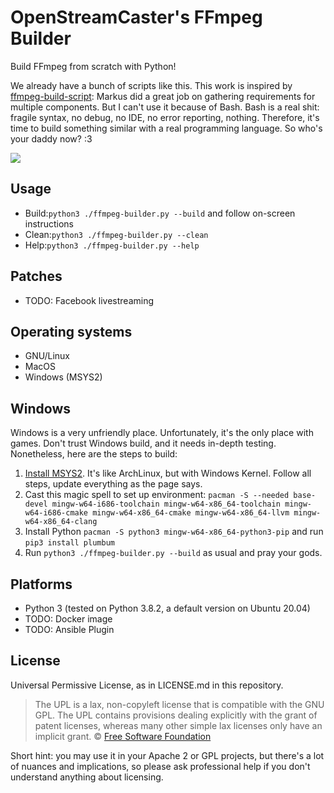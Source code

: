 # OpenStreamCaster's FFmpeg Builder

Build FFmpeg from scratch with Python!

We already have a bunch of scripts like this. This work is inspired by [ffmpeg-build-script](https://github.com/markus-perl/ffmpeg-build-script/blob/master/build-ffmpeg): Markus did a great job on gathering requirements for multiple components. But I can't use it because of Bash. Bash is a real shit: fragile syntax, no debug, no IDE, no error reporting, nothing. Therefore, it's time to build something similar with a real programming language. So who's your daddy now? :3

![](https://media1.giphy.com/media/1zhaZh6c3Nz8EVloEV/giphy.gif?cid=ecf05e47912d291200f43284c8d79f1c18b59aaa84f99101&rid=giphy.gif)

## Usage

* Build:`python3 ./ffmpeg-builder.py --build` and follow on-screen instructions
* Clean:`python3 ./ffmpeg-builder.py --clean`
* Help:`python3 ./ffmpeg-builder.py --help`

## Patches

- TODO: Facebook livestreaming

## Operating systems

- GNU/Linux
- MacOS
- Windows (MSYS2)

## Windows

Windows is a very unfriendly place. Unfortunately, it's the only place with games.
Don't trust Windows build, and it needs in-depth testing.
Nonetheless, here are the steps to build:

1) [Install MSYS2](https://www.msys2.org/). It's like ArchLinux, but with Windows Kernel. Follow all steps, update everything as the page says.
2) Cast this magic spell to set up environment: `pacman -S --needed base-devel mingw-w64-i686-toolchain mingw-w64-x86_64-toolchain mingw-w64-i686-cmake mingw-w64-x86_64-cmake mingw-w64-x86_64-llvm mingw-w64-x86_64-clang`
3) Install Python `pacman -S python3 mingw-w64-x86_64-python3-pip` and run `pip3 install plumbum`
4) Run `python3 ./ffmpeg-builder.py --build` as usual and pray your gods.

## Platforms

- Python 3 (tested on Python 3.8.2, a default version on Ubuntu 20.04)
- TODO: Docker image
- TODO: Ansible Plugin

## License

Universal Permissive License, as in LICENSE.md in this repository.

> The UPL is a lax, non-copyleft license that is compatible with the GNU GPL. The UPL contains provisions dealing explicitly with the grant of patent licenses, whereas many other simple lax licenses only have an implicit grant. 
© [Free Software Foundation](https://www.fsf.org/blogs/licensing/universal-permissive-license-added-to-license-list)

Short hint: you may use it in your Apache 2 or GPL projects, but there's a lot of nuances and implications, so please ask professional help if you don't understand anything about licensing.
